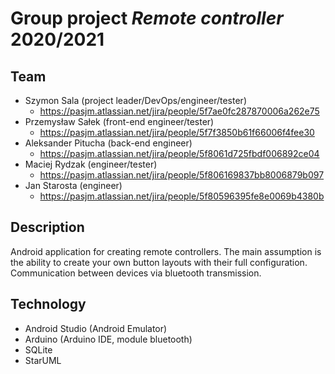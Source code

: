 # Group project ***Remote controller*** 2020/2021 
 
## Team
- Szymon Sala (project leader/DevOps/engineer/tester) 
  - https://pasjm.atlassian.net/jira/people/5f7ae0fc287870006a262e75
- Przemysław Sałek (front-end engineer/tester) 
  - https://pasjm.atlassian.net/jira/people/5f7f3850b61f66006f4fee30
- Aleksander Pitucha (back-end engineer) 
  - https://pasjm.atlassian.net/jira/people/5f8061d725fbdf006892ce04
- Maciej Rydzak (engineer/tester) 
  - https://pasjm.atlassian.net/jira/people/5f806169837bb8006879b097
- Jan Starosta (engineer) 
  - https://pasjm.atlassian.net/jira/people/5f80596395fe8e0069b4380b

## Description
Android application for creating remote controllers. The main assumption is the ability to create your own button layouts with their full configuration. Communication between devices via bluetooth transmission.

## Technology
- Android Studio (Android Emulator)
- Arduino (Arduino IDE, module bluetooth)
- SQLite
- StarUML
